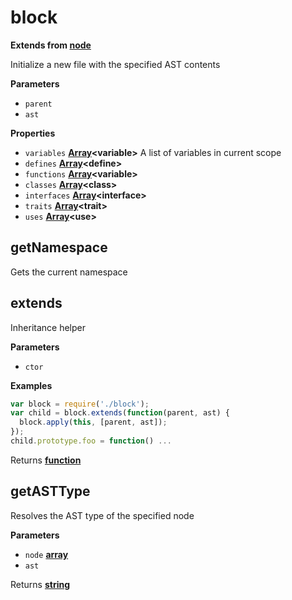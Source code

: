 <!-- Generated by documentation.js. Update this documentation by updating the source code. -->

# block

**Extends from [node](NODE.md)**

Initialize a new file with the specified AST contents

**Parameters**

-   `parent`  
-   `ast`  

**Properties**

-   `variables` **[Array](https://developer.mozilla.org/en-US/docs/Web/JavaScript/Reference/Global_Objects/Array)&lt;variable>** A list of variables in current scope
-   `defines` **[Array](https://developer.mozilla.org/en-US/docs/Web/JavaScript/Reference/Global_Objects/Array)&lt;define>** 
-   `functions` **[Array](https://developer.mozilla.org/en-US/docs/Web/JavaScript/Reference/Global_Objects/Array)&lt;variable>** 
-   `classes` **[Array](https://developer.mozilla.org/en-US/docs/Web/JavaScript/Reference/Global_Objects/Array)&lt;class>** 
-   `interfaces` **[Array](https://developer.mozilla.org/en-US/docs/Web/JavaScript/Reference/Global_Objects/Array)&lt;interface>** 
-   `traits` **[Array](https://developer.mozilla.org/en-US/docs/Web/JavaScript/Reference/Global_Objects/Array)&lt;trait>** 
-   `uses` **[Array](https://developer.mozilla.org/en-US/docs/Web/JavaScript/Reference/Global_Objects/Array)&lt;use>** 

## getNamespace

Gets the current namespace

## extends

Inheritance helper

**Parameters**

-   `ctor`  

**Examples**

```javascript
var block = require('./block');
var child = block.extends(function(parent, ast) {
  block.apply(this, [parent, ast]);
});
child.prototype.foo = function() ...
```

Returns **[function](https://developer.mozilla.org/en-US/docs/Web/JavaScript/Reference/Statements/function)** 

## getASTType

Resolves the AST type of the specified node

**Parameters**

-   `node` **[array](https://developer.mozilla.org/en-US/docs/Web/JavaScript/Reference/Global_Objects/Array)** 
-   `ast`  

Returns **[string](https://developer.mozilla.org/en-US/docs/Web/JavaScript/Reference/Global_Objects/String)** 

